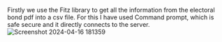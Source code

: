 Firstly we use the Fitz library to get all the information from the electoral bond pdf into a csv file. For this I have used Command  prompt, which is safe secure and it directly connects to the server.
![Screenshot 2024-04-16 181359](https://github.com/preservingoriginality/DCC-Assignment/assets/167908457/3fb6055b-505b-44f3-ac76-c6c0a35d3dc9)

